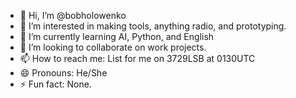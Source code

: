- 👋 Hi, I’m @bobholowenko
- 👀 I’m interested in making tools, anything radio, and prototyping.
- 🌱 I’m currently learning AI, Python, and English
- 💞️ I’m looking to collaborate on work projects.
- 📫 How to reach me: List for me on 3729LSB at 0130UTC
- 😄 Pronouns: He/She
- ⚡ Fun fact: None.

<!---
bobholowenko/bobholowenko is a ✨ special ✨ repository because its `README.md` (this file) appears on your GitHub profile.
You can click the Preview link to take a look at your changes.
--->
